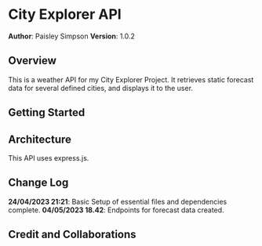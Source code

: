 # City Explorer API

**Author**: Paisley Simpson
**Version**: 1.0.2

## Overview

This is a weather API for my City Explorer Project. It retrieves static forecast data for several defined cities, and displays it to the user.

## Getting Started

<!-- What are the steps that a user must take in order to build this app on their own machine and get it running? -->

## Architecture

This API uses express.js.

## Change Log

**24/04/2023 21:21**: Basic Setup of essential files and dependencies complete.
**04/05/2023 18.42**: Endpoints for forecast data created.

## Credit and Collaborations
